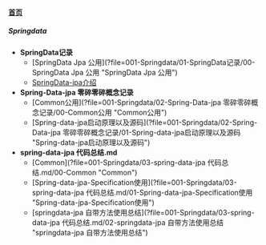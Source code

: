 
#### [首页](?file=home-首页)

##### Springdata
- **SpringData记录**
    - [SpringData Jpa 公用](?file=001-Springdata/01-SpringData记录/00-SpringData Jpa 公用 "SpringData Jpa 公用")
    - [SpringData-jpa介绍](?file=001-Springdata/01-SpringData记录/01-SpringData-jpa介绍 "SpringData-jpa介绍")
- **Spring-Data-jpa 零碎零碎概念记录**
    - [Common公用](?file=001-Springdata/02-Spring-Data-jpa 零碎零碎概念记录/00-Common公用 "Common公用")
    - [Spring-data-jpa启动原理以及源码](?file=001-Springdata/02-Spring-Data-jpa 零碎零碎概念记录/01-Spring-data-jpa启动原理以及源码 "Spring-data-jpa启动原理以及源码")
- **spring-data-jpa 代码总结.md**
    - [Common](?file=001-Springdata/03-spring-data-jpa 代码总结.md/00-Common "Common")
    - [Spring-data-jpa-Specification使用](?file=001-Springdata/03-spring-data-jpa 代码总结.md/01-Spring-data-jpa-Specification使用 "Spring-data-jpa-Specification使用")
    - [springdata-jpa 自带方法使用总结](?file=001-Springdata/03-spring-data-jpa 代码总结.md/02-springdata-jpa 自带方法使用总结 "springdata-jpa 自带方法使用总结")
